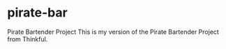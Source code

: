 # pirate-bar
Pirate Bartender Project
This is my version of the Pirate Bartender Project from Thinkful.